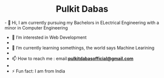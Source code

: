 <h1 align = "center">Pulkit Dabas</h1>
- 👋 Hi, I am currently pursuing my Bachelors in ELectrical Engineering with a minor in Computer Engineering

- 👀 I’m interested in Web Development
- 
- 🌱 I’m currently learning somethings, the world says Machine Learining
- 
- 📫 How to reach me : email:**pulkitdabasofficial@gmail.com**
- 
- ⚡ Fun fact: I am from India

<!---
PulkitDabasOfficial/PulkitDabasOfficial is a ✨ special ✨ repository because its `README.md` (this file) appears on your GitHub profile.
You can click the Preview link to take a look at your changes.
--->
